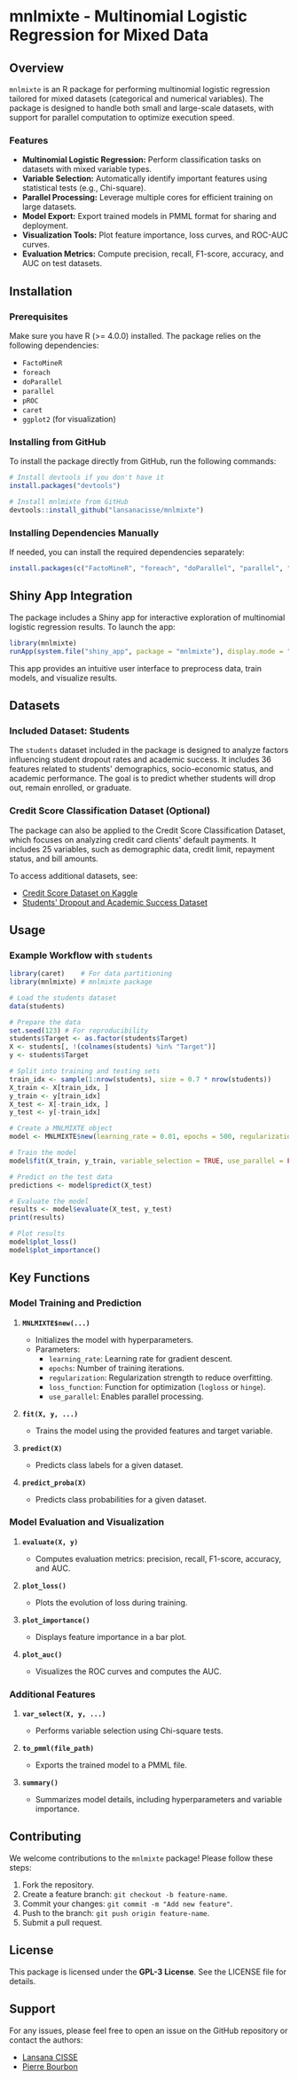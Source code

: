 # mnlmixte - Multinomial Logistic Regression for Mixed Data

## Overview

`mnlmixte` is an R package for performing multinomial logistic regression tailored for mixed datasets (categorical and numerical variables). The package is designed to handle both small and large-scale datasets, with support for parallel computation to optimize execution speed.

### Features

-   **Multinomial Logistic Regression:** Perform classification tasks on datasets with mixed variable types.
-   **Variable Selection:** Automatically identify important features using statistical tests (e.g., Chi-square).
-   **Parallel Processing:** Leverage multiple cores for efficient training on large datasets.
-   **Model Export:** Export trained models in PMML format for sharing and deployment.
-   **Visualization Tools:** Plot feature importance, loss curves, and ROC-AUC curves.
-   **Evaluation Metrics:** Compute precision, recall, F1-score, accuracy, and AUC on test datasets.

## Installation

### Prerequisites

Make sure you have R (\>= 4.0.0) installed. The package relies on the following dependencies:

-   `FactoMineR`
-   `foreach`
-   `doParallel`
-   `parallel`
-   `pROC`
-   `caret`
-   `ggplot2` (for visualization)

### Installing from GitHub

To install the package directly from GitHub, run the following commands:

```r
# Install devtools if you don't have it
install.packages("devtools")

# Install mnlmixte from GitHub
devtools::install_github("lansanacisse/mnlmixte")
```

### Installing Dependencies Manually

If needed, you can install the required dependencies separately:

```r
install.packages(c("FactoMineR", "foreach", "doParallel", "parallel", "pROC", "caret", "ggplot2","shiny", "shinydashboard", "shinyjs", "DT", "readxl", "ggplot2", "dplyr"))
```

## Shiny App Integration

The package includes a Shiny app for interactive exploration of multinomial logistic regression results. To launch the app:

```r
library(mnlmixte)
runApp(system.file("shiny_app", package = "mnlmixte"), display.mode = "normal")
```

This app provides an intuitive user interface to preprocess data, train models, and visualize results.

## Datasets

### Included Dataset: Students

The `students` dataset included in the package is designed to analyze factors influencing student dropout rates and academic success. It includes 36 features related to students' demographics, socio-economic status, and academic performance. The goal is to predict whether students will drop out, remain enrolled, or graduate.

### Credit Score Classification Dataset (Optional)

The package can also be applied to the Credit Score Classification Dataset, which focuses on analyzing credit card clients' default payments. It includes 25 variables, such as demographic data, credit limit, repayment status, and bill amounts.

To access additional datasets, see:
- [Credit Score Dataset on Kaggle](https://www.kaggle.com/datasets/sudhanshu2198/processed-data-credit-score)
- [Students' Dropout and Academic Success Dataset](https://archive.ics.uci.edu/dataset/697/predict+students+dropout+and+academic+success)

## Usage

### Example Workflow with `students`

```r
library(caret)    # For data partitioning
library(mnlmixte) # mnlmixte package

# Load the students dataset
data(students)

# Prepare the data
set.seed(123) # For reproducibility
students$Target <- as.factor(students$Target)
X <- students[, !(colnames(students) %in% "Target")]
y <- students$Target

# Split into training and testing sets
train_idx <- sample(1:nrow(students), size = 0.7 * nrow(students))
X_train <- X[train_idx, ]
y_train <- y[train_idx]
X_test <- X[-train_idx, ]
y_test <- y[-train_idx]

# Create a MNLMIXTE object
model <- MNLMIXTE$new(learning_rate = 0.01, epochs = 500, regularization = 0.01)

# Train the model
model$fit(X_train, y_train, variable_selection = TRUE, use_parallel = FALSE)

# Predict on the test data
predictions <- model$predict(X_test)

# Evaluate the model
results <- model$evaluate(X_test, y_test)
print(results)

# Plot results
model$plot_loss()
model$plot_importance()
```

## Key Functions

### Model Training and Prediction

1. **`MNLMIXTE$new(...)`**
   - Initializes the model with hyperparameters.
   - Parameters:
     - `learning_rate`: Learning rate for gradient descent.
     - `epochs`: Number of training iterations.
     - `regularization`: Regularization strength to reduce overfitting.
     - `loss_function`: Function for optimization (`logloss` or `hinge`).
     - `use_parallel`: Enables parallel processing.

2. **`fit(X, y, ...)`**
   - Trains the model using the provided features and target variable.

3. **`predict(X)`**
   - Predicts class labels for a given dataset.

4. **`predict_proba(X)`**
   - Predicts class probabilities for a given dataset.

### Model Evaluation and Visualization

1. **`evaluate(X, y)`**
   - Computes evaluation metrics: precision, recall, F1-score, accuracy, and AUC.

2. **`plot_loss()`**
   - Plots the evolution of loss during training.

3. **`plot_importance()`**
   - Displays feature importance in a bar plot.

4. **`plot_auc()`**
   - Visualizes the ROC curves and computes the AUC.

### Additional Features

1. **`var_select(X, y, ...)`**
   - Performs variable selection using Chi-square tests.

2. **`to_pmml(file_path)`**
   - Exports the trained model to a PMML file.

3. **`summary()`**
   - Summarizes model details, including hyperparameters and variable importance.



## Contributing

We welcome contributions to the `mnlmixte` package! Please follow these steps:

1. Fork the repository.
2. Create a feature branch: `git checkout -b feature-name`.
3. Commit your changes: `git commit -m "Add new feature"`.
4. Push to the branch: `git push origin feature-name`.
5. Submit a pull request.

## License

This package is licensed under the **GPL-3 License**. See the LICENSE file for details.

## Support

For any issues, please feel free to open an issue on the GitHub repository or contact the authors:

-   [Lansana CISSE](https://github.com/lansanacisse)
-   [Pierre Bourbon](https://github.com/pbrbn)
